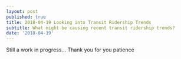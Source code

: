 ```yaml
---
layout: post
published: true
title: 2018-04-19 Looking into Transit Ridership Trends
subtitle: What might be causing recent transit ridership trends?
date: '2018-04-19'
---
```

Still a work in progress... Thank you for you patience
